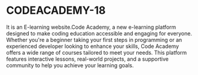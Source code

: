 # CODEACADEMY-18
It is an E-learning website.Code Academy, a new e-learning platform designed to make coding education accessible and engaging for everyone. Whether you're a beginner taking your first steps in programming or an experienced developer looking to enhance your skills, Code Academy offers a wide range of courses tailored to meet your needs. This platform features interactive lessons, real-world projects, and a supportive community to help you achieve your learning goals.
